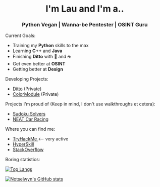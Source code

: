<h1 align="center"> I'm Lau and I'm a.. </h1>
<h3 align="center"> Python Vegan | Wanna-be Pentester | OSINT Guru</h3>

Current Goals:
- Training my <b>Python</b> skills to the max
- Learning <b>C++</b> and <b>Java</b>
- Finishing <b>Ditto</b> with 💜 and ☕
- Get even better at <b>OSINT</b>
- Getting better at <b>Design</b>

Developing Projects:
- [Ditto](https://github.com/NotSelwyn/DittoBot) (Private)
- [ColorModule](https://github.com/NotSelwyn/ColorModule) (Private)

Projects I'm proud of (Keep in mind, I don't use walkthroughs et cetera):
- [Sudoku Solvers](https://github.com/NotSelwyn/SudokuSolver)
- [NEAT Car Racing](https://github.com/Notselwyn/NEAT-Car-Racing)

Where you can find me:
- <a href="https://tryhackme.com/p/notselwyn"> TryHackMe </a>  <-- very active
- <a href="https://hyperskill.org/profile/65264613"> HyperSkill </a> 
- <a href="https://stackoverflow.com/users/13511076/lau?tab=profile"> StackOverflow </a> 

Boring statistics:

[![Top Langs](https://github-readme-stats.vercel.app/api/top-langs/?username=Notselwyn&theme=cobalt&layout=compact)](https://github.com/anuraghazra/github-readme-stats)

[![Notselwyn's GitHub stats](https://github-readme-stats.vercel.app/api?username=Notselwyn&show_icons=true&theme=cobalt)](https://github.com/anuraghazra/github-readme-stats)

<!--
Here are some ideas to get you started:

- 🔭 I’m currently working on ...
- 🌱 I’m currently learning ...
- 👯 I’m looking to collaborate on ...
- 🤔 I’m looking for help with ...
- 💬 Ask me about ...
- 📫 How to reach me: ...
- 😄 Pronouns: ...
- ⚡ Fun fact: ...
-->

